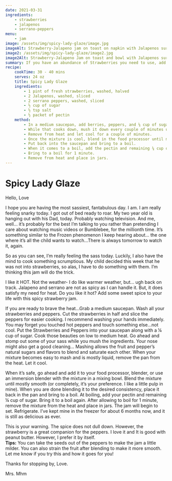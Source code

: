 ```yaml
---
date: 2021-03-31
ingredients:
    - strawberries
    - jalapenos
    - serrano-peppers
menu:
    - jam
image: /assets/img/spicy-lady-glaze/image.jpg
imageAlt: Strawberry-Jalapeno jam on toast on napkin with Jalapenos surrounding
image2: /assets/img/spicy-lady-glaze/image2.jpg
image2Alt: Strawberry-Jalapeno Jam on toast and bowl with Jalapenos surrounding on napkins
summary: If you have an abundance of Strawberries you need to use, add some sweet spice to your life with this spicy strawberry jam. Strawberry is a great companion for hot peppers. It’s good on peanut butter, but oh so delicious by itself, too!
recipe:
    cookTime: 30 - 40 mins
    serves: 24 oz
    title: Spicy Lady Glaze
    ingredients:
        - 1 pint of fresh strawberries, washed, halved
        - 2 Jalapenos, washed, sliced
        - 2 serrano peppers, washed, sliced
        - ½ cup of sugar
        - ½ tsp salt
        - ½ packet of pectin
    method:
        - In a medium saucepan, add berries, peppers, and ¼ cup of sugar and cook on low- medium heat.
        - While that cooks down, mush it down every couple of minutes until completely mushy.
        - Remove from heat and let cool for a couple of minutes.
        - Once the mixture is cool, blend in the food processor until mostly smooth.
        - Put back into the saucepan and bring to a boil.
        - When it comes to a boil, add the pectin and remaining ¼ cup of sugar.
        - Bring to a boil for 1 minute.
        - Remove from heat and place in jars.
---
```

# Spicy Lady Glaze
Hello, Love

I hope you are having the most sassiest, fantabulous day. I am. I am really feeling snarky today. I got out of bed ready to roar. My two year old is hanging out with his Dad, today. Probably watching television. And me, well… it’s probably for the best I’m talking to you rather than pretending I care about watching music videos or Bumblebee, for the millionth time. It’s something similar to the Frozen phenomenon I keep hearing about… the one where it’s all the child wants to watch...There is always tomorrow to watch it, again.

So as you can see, I’m really feeling the sass today. Luckily, I also have the mind to cook something scrumptious. My child decided this week that he was not into strawberries, so alas, I have to do something with them. I’m thinking this jam will do the trick.

I like it HOT. Not the weather- I do like warmer weather, but… ugh back on track. 
Jalapeno and serrano are not as spicy as I can handle it. But, it does satisfy my need for heat.
Do you like it hot? Add some sweet spice to your life with this spicy strawberry jam.

If you are ready to brave the heat...Grab a medium saucepan. Wash all your strawberries and peppers. Cut the strawberries in half and slice the peppers for easier cooking. I recommend washing your hands immediately. You may forget you touched hot peppers and touch something else...not cool. Put the Strawberries and Peppers into your saucepan along with a ¼ cup of sugar. Cook those beauties on low to medium heat. Go ahead and stomp out some of your sass while you mush the ingredients. Your nose might also get a good cleaning… Mashing allows the fruit and pepper’s natural sugars and flavors to blend and saturate each other. When your mixture becomes easy to mash and is mostly liquid, remove the pan from the heat. Let it cool. 

When it’s safe, go ahead and add it to your food processor, blender, or use an immersion blender with the mixture in a mixing bowl. Blend the mixture until mostly smooth (or completely, it’s your preference. I like a little pulp in mine). When you are done blending it to the desired consistency, place it back in the pan and bring to a boil. At boiling, add your pectin and remaining ¼ cup of sugar. Bring it to a boil again. After allowing to boil for 1 minute, remove the mixture from the heat and place in jars. The jam will begin to set. Refrigerate. I’ve kept mine in the freezer for about 6 months now, and it is still as delicious as ever.

This is your warning. The spice does not dull down. However, the strawberry is a great companion for the peppers. I love it and It is good with peanut butter. However, I prefer it by itself.
<br />
**Tips:** You can take the seeds out of the peppers to make the jam a little milder. You can also strain the fruit after blending to make it more smooth.
Let me know if you try this and how it goes for you!

Thanks for stopping by, Love.

Mrs. Mhm
